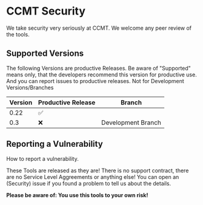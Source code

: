 # CCMT Security 
We take security very seriously at CCMT. We welcome any peer review of the tools.

## Supported Versions

The following Versions are productive Releases.
Be aware of "Supported" means only, that the developers recommend this version for productive use.
And you can report issues to productive releases. Not for Development Versions/Branches

| Version | Productive Release | Branch               |
| ------- | ------------------ |----------------------|
| 0.22    | :white_check_mark: |                      |
| 0.3     | :x:                | Development Branch   |

## Reporting a Vulnerability

How to report a vulnerability.

These Tools are released as they are! There is no support contract, there are no Service Level Aggreements or anything else!
You can open an (Security) issue if you found a problem to tell us about the details.

**Please be aware of: You use this tools to your own risk!**
